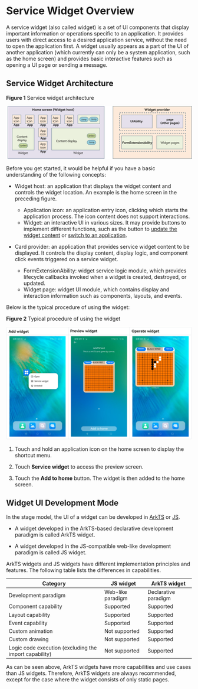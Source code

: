 # Service Widget Overview


A service widget (also called widget) is a set of UI components that display important information or operations specific to an application. It provides users with direct access to a desired application service, without the need to open the application first. A widget usually appears as a part of the UI of another application (which currently can only be a system application, such as the home screen) and provides basic interactive features such as opening a UI page or sending a message.


## Service Widget Architecture

  **Figure 1** Service widget architecture

![WidgetArchitecture](figures/WidgetArchitecture.png)

Before you get started, it would be helpful if you have a basic understanding of the following concepts:

- Widget host: an application that displays the widget content and controls the widget location. An example is the home screen in the preceding figure.

  - Application icon: an application entry icon, clicking which starts the application process. The icon content does not support interactions.
  - Widget: an interactive UI in various sizes. It may provide buttons to implement different functions, such as the button to [update the widget content](arkts-ui-widget-event-formextensionability.md) or [switch to an application](arkts-ui-widget-event-router.md).

- Card provider: an application that provides service widget content to be displayed. It controls the display content, display logic, and component click events triggered on a service widget.

  - FormExtensionAbility: widget service logic module, which provides lifecycle callbacks invoked when a widget is created, destroyed, or updated.
  - Widget page: widget UI module, which contains display and interaction information such as components, layouts, and events.

Below is the typical procedure of using the widget:

  **Figure 2** Typical procedure of using the widget

![WidgetUse](figures/WidgetUse.png)

1. Touch and hold an application icon on the home screen to display the shortcut menu.

2. Touch **Service widget** to access the preview screen.

3. Touch the **Add to home** button. The widget is then added to the home screen.


## Widget UI Development Mode

In the stage model, the UI of a widget can be developed in [ArkTS](arkts-ui-widget-working-principles.md) or [JS](js-ui-widget-development.md).

- A widget developed in the ArkTS-based declarative development paradigm is called ArkTS widget.

- A widget developed in the JS-compatible web-like development paradigm is called JS widget.

ArkTS widgets and JS widgets have different implementation principles and features. The following table lists the differences in capabilities.

| Category| JS widget| ArkTS widget|
| -------- | -------- | -------- |
| Development paradigm| Web-like paradigm| Declarative paradigm|
| Component capability| Supported| Supported|
| Layout capability| Supported| Supported|
| Event capability| Supported| Supported|
| Custom animation| Not supported| Supported|
| Custom drawing| Not supported| Supported|
| Logic code execution (excluding the import capability)| Not supported| Supported|

As can be seen above, ArkTS widgets have more capabilities and use cases than JS widgets. Therefore, ArkTS widgets are always recommended, except for the case where the widget consists of only static pages.

